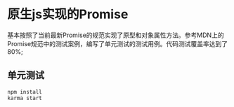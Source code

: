 # 原生js实现的Promise
基本按照了当前最新Promise的规范实现了原型和对象属性方法。参考MDN上的Promise规范中的测试案例，编写了单元测试的测试用例。代码测试覆盖率达到了80%;
## 单元测试
```
npm install
karma start
```